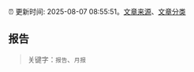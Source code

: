 :alarm_clock: 更新时间: 2025-08-07 08:55:51。[文章来源](/README.md)、[文章分类](/TAGS.md)

## 报告


> 关键字：`报告`、`月报`



